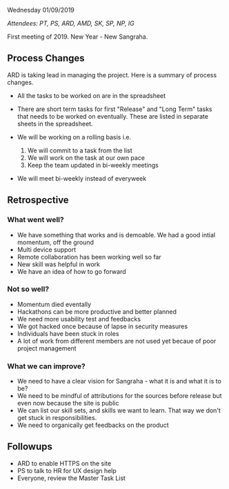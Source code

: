 Wednesday 01/09/2019

*Attendees: PT, PS, ARD, AMD, SK, SP, NP, IG*

First meeting of 2019. New Year - New Sangraha.

## Process Changes

ARD is taking lead in managing the project. Here is a summary of process changes.

- All the tasks to be worked on are in the spreadsheet

- There are short term tasks for first "Release" and "Long Term" tasks that needs to be worked on eventually. These are listed in separate sheets in the spreadsheet.

- We will be working on a rolling basis i.e.

   1) We will commit to a task from the list
   2) We will work on the task at our own pace
   3) Keep the team updated in bi-weekly meetings
   
- We will meet bi-weekly instead of everyweek

## Retrospective

### What went well?

- We have something that works and is demoable. We had a good intial momentum, off the ground 
- Multi device support
- Remote collaboration has been working well so far
- New skill was helpful in work
- We have an idea of how to go forward

### Not so well?

- Momentum died eventally
- Hackathons can be more productive and better planned
- We need more usability test and feedbacks
- We got hacked once because of lapse in security measures
- Individuals have been stuck in roles
- A lot of work from different members are not used yet becaue of poor project management

### What we can improve?

- We need to have a clear vision for Sangraha - what it is and what it is to be?
- We need to be mindful of attributions for the sources before release but even now because the site is public
- We can list our skill sets, and skills we want to learn. That way we don't get stuck in responsibilities.
- We need to organically get feedbacks on the product


## Followups

- ARD to enable HTTPS on the site
- PS to talk to HR for UX design help
- Everyone, review the Master Task List 
